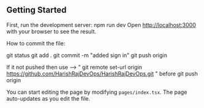 
## Getting Started

First, run the development server:
npm run dev
Open [http://localhost:3000](http://localhost:3000) with your browser to see the result.

How to commit the file: 

git status
git add .
git commit -m "added sign in"
git push origin

If it not pushed then use --> " git remote set-url origin https://github.com/HarishRajDevOps/HarishRajDevOps.git " before git push origin

You can start editing the page by modifying `pages/index.tsx`. The page auto-updates as you edit the file.

